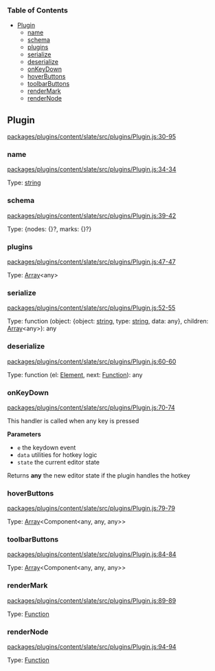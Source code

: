 <!-- Generated by documentation.js. Update this documentation by updating the source code. -->

### Table of Contents

-   [Plugin][1]
    -   [name][2]
    -   [schema][3]
    -   [plugins][4]
    -   [serialize][5]
    -   [deserialize][6]
    -   [onKeyDown][7]
    -   [hoverButtons][8]
    -   [toolbarButtons][9]
    -   [renderMark][10]
    -   [renderNode][11]

## Plugin

[packages/plugins/content/slate/src/plugins/Plugin.js:30-95][12]

### name

[packages/plugins/content/slate/src/plugins/Plugin.js:34-34][13]

Type: [string][14]

### schema

[packages/plugins/content/slate/src/plugins/Plugin.js:39-42][15]

Type: {nodes: {}?, marks: {}?}

### plugins

[packages/plugins/content/slate/src/plugins/Plugin.js:47-47][16]

Type: [Array][17]&lt;any>

### serialize

[packages/plugins/content/slate/src/plugins/Plugin.js:52-55][18]

Type: function (object: {object: [string][14], type: [string][14], data: any}, children: [Array][17]&lt;any>): any

### deserialize

[packages/plugins/content/slate/src/plugins/Plugin.js:60-60][19]

Type: function (el: [Element][20], next: [Function][21]): any

### onKeyDown

[packages/plugins/content/slate/src/plugins/Plugin.js:70-74][22]

This handler is called when any key is pressed

**Parameters**

-   `e`  the keydown event
-   `data`  utilities for hotkey logic
-   `state`  the current editor state

Returns **any** the new editor state if the plugin handles the hotkey

### hoverButtons

[packages/plugins/content/slate/src/plugins/Plugin.js:79-79][23]

Type: [Array][17]&lt;Component&lt;any, any, any>>

### toolbarButtons

[packages/plugins/content/slate/src/plugins/Plugin.js:84-84][24]

Type: [Array][17]&lt;Component&lt;any, any, any>>

### renderMark

[packages/plugins/content/slate/src/plugins/Plugin.js:89-89][25]

Type: [Function][21]

### renderNode

[packages/plugins/content/slate/src/plugins/Plugin.js:94-94][26]

Type: [Function][21]

[1]: #plugin

[2]: #name

[3]: #schema

[4]: #plugins

[5]: #serialize

[6]: #deserialize

[7]: #onkeydown

[8]: #hoverbuttons

[9]: #toolbarbuttons

[10]: #rendermark

[11]: #rendernode

[12]: https://github.com/nolandg/editor/blob/c8220483c679f46cba4070e667cba5f81ef975f2/packages/plugins/content/slate/src/plugins/Plugin.js#L30-L95 "Source code on GitHub"

[13]: https://github.com/nolandg/editor/blob/c8220483c679f46cba4070e667cba5f81ef975f2/packages/plugins/content/slate/src/plugins/Plugin.js#L34-L34 "Source code on GitHub"

[14]: https://developer.mozilla.org/docs/Web/JavaScript/Reference/Global_Objects/String

[15]: https://github.com/nolandg/editor/blob/c8220483c679f46cba4070e667cba5f81ef975f2/packages/plugins/content/slate/src/plugins/Plugin.js#L39-L42 "Source code on GitHub"

[16]: https://github.com/nolandg/editor/blob/c8220483c679f46cba4070e667cba5f81ef975f2/packages/plugins/content/slate/src/plugins/Plugin.js#L47-L47 "Source code on GitHub"

[17]: https://developer.mozilla.org/docs/Web/JavaScript/Reference/Global_Objects/Array

[18]: https://github.com/nolandg/editor/blob/c8220483c679f46cba4070e667cba5f81ef975f2/packages/plugins/content/slate/src/plugins/Plugin.js#L52-L55 "Source code on GitHub"

[19]: https://github.com/nolandg/editor/blob/c8220483c679f46cba4070e667cba5f81ef975f2/packages/plugins/content/slate/src/plugins/Plugin.js#L60-L60 "Source code on GitHub"

[20]: https://developer.mozilla.org/docs/Web/API/Element

[21]: https://developer.mozilla.org/docs/Web/JavaScript/Reference/Statements/function

[22]: https://github.com/nolandg/editor/blob/c8220483c679f46cba4070e667cba5f81ef975f2/packages/plugins/content/slate/src/plugins/Plugin.js#L70-L74 "Source code on GitHub"

[23]: https://github.com/nolandg/editor/blob/c8220483c679f46cba4070e667cba5f81ef975f2/packages/plugins/content/slate/src/plugins/Plugin.js#L79-L79 "Source code on GitHub"

[24]: https://github.com/nolandg/editor/blob/c8220483c679f46cba4070e667cba5f81ef975f2/packages/plugins/content/slate/src/plugins/Plugin.js#L84-L84 "Source code on GitHub"

[25]: https://github.com/nolandg/editor/blob/c8220483c679f46cba4070e667cba5f81ef975f2/packages/plugins/content/slate/src/plugins/Plugin.js#L89-L89 "Source code on GitHub"

[26]: https://github.com/nolandg/editor/blob/c8220483c679f46cba4070e667cba5f81ef975f2/packages/plugins/content/slate/src/plugins/Plugin.js#L94-L94 "Source code on GitHub"
